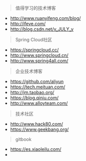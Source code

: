 > 值得学习的技术博客

* http://www.ruanyifeng.com/blog/
* http://ifeve.com/
* http://blog.csdn.net/v_JULY_v

> Spring Cloud社区

* https://springcloud.cc/
* http://www.springcloud.cn/
* http://www.spring4all.com/

> 企业技术博客

* https://github.com/aliyun
* https://tech.meituan.com/
* http://jm.taobao.org/
* https://blog.qiniu.com/
* http://www.alloyteam.com/

> 技术社区

* http://www.hack80.com/
* https://www.geekbang.org/

> gitbook

* https://es.xiaoleilu.com/
* 


